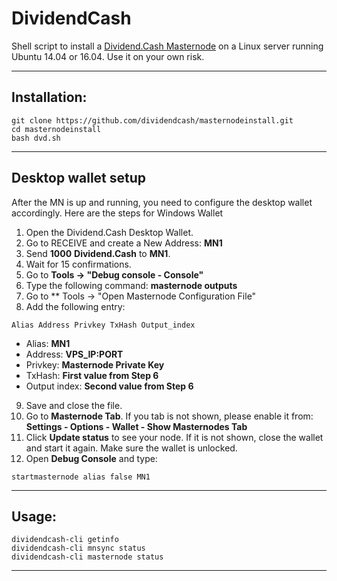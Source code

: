# DividendCash
Shell script to install a [Dividend.Cash Masternode](https://dividend.cash/) on a Linux server running Ubuntu 14.04 or 16.04. Use it on your own risk.

***
## Installation:
```
git clone https://github.com/dividendcash/masternodeinstall.git
cd masternodeinstall
bash dvd.sh
```
***

## Desktop wallet setup

After the MN is up and running, you need to configure the desktop wallet accordingly. Here are the steps for Windows Wallet
1. Open the Dividend.Cash Desktop Wallet.
2. Go to RECEIVE and create a New Address: **MN1**
3. Send **1000** **Dividend.Cash** to **MN1**.
4. Wait for 15 confirmations.
5. Go to **Tools -> "Debug console - Console"**
6. Type the following command: **masternode outputs**
7. Go to  ** Tools -> "Open Masternode Configuration File"
8. Add the following entry:
```
Alias Address Privkey TxHash Output_index
```
* Alias: **MN1**
* Address: **VPS_IP:PORT**
* Privkey: **Masternode Private Key**
* TxHash: **First value from Step 6**
* Output index:  **Second value from Step 6**
9. Save and close the file.
10. Go to **Masternode Tab**. If you tab is not shown, please enable it from: **Settings - Options - Wallet - Show Masternodes Tab**
11. Click **Update status** to see your node. If it is not shown, close the wallet and start it again. Make sure the wallet is unlocked.
12. Open **Debug Console** and type:
```
startmasternode alias false MN1
```
***

## Usage:
```
dividendcash-cli getinfo
dividendcash-cli mnsync status
dividendcash-cli masternode status
```

***
